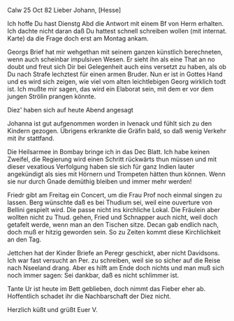  Calw 25 Oct 82
Lieber Johann, [Hesse]

Ich hoffe Du hast Dienstg Abd die Antwort mit einem Bf von Herm erhalten. Ich dachte nicht daran daß Du hattest schnell schreiben wollen (mit internat. Karte) da die Frage doch erst am Montag ankam.

Georgs Brief hat mir wehgethan mit seinem ganzen künstlich berechneten, wenn auch scheinbar impulsiven Wesen. Er sieht ihn als eine That an no doubt und freut sich Dir bei Gelegenheit auch eins versetzt zu haben, als ob Du nach Strafe lechztest für einen armen Bruder. Nun er ist in Gottes Hand und es wird sich zeigen, wie viel vom alten leichtlebigen Georg wirklich todt ist. Ich mußte mir sagen, das wird ein Elaborat sein, mit dem er vor dem jungen Strölin prangen könnte.

Diez' haben sich auf heute Abend angesagt

Johanna ist gut aufgenommen worden in Ivenack und fühlt sich zu den Kindern gezogen. Übrigens erkrankte die Gräfin bald, so daß wenig Verkehr mit ihr stattfand.

Die Heilsarmee in Bombay bringe ich in das Dec Blatt. Ich habe keinen Zweifel, die Regierung wird einen Schritt rückwärts thun müssen und mit dieser vexatious Verfolgung haben sie sich für ganz Indien lauter angekündigt als sies mit Hörnern und Trompeten hätten thun können. Wenn sie nur durch Gnade demüthig bleiben und immer mehr werden!

Friedr gibt am Freitag ein Concert, um die Frau Prof noch einmal singen zu lassen. Berg wünschte daß es bei Thudium sei, weil eine ouverture von Bellini gespielt wird. Die passe nicht ins kirchliche Lokal. Die Fräulein aber wollten nicht zu Thud. gehen, Fried und Schnapper auch nicht, weil doch getafelt werde, wenn man an den Tischen sitze. Decan gab endlich nach, doch muß er hitzig geworden sein. So zu Zeiten kommt diese Kirchlichkeit an den Tag.

Jettchen hat der Kinder Briefe an Peregr geschickt, aber nicht Davidsons. Ich war fast versucht an Per. zu schreiben, weil sie so sicher auf die Reise nach Nseeland drang. Aber es hilft am Ende doch nichts und man muß sich noch immer sagen: Sei dankbar, daß es nicht schlimmer ist.

Tante Ur ist heute im Bett geblieben, doch nimmt das Fieber eher ab. Hoffentlich schadet ihr die Nachbarschaft der Diez nicht.

 Herzlich küßt und grüßt Euer V.
